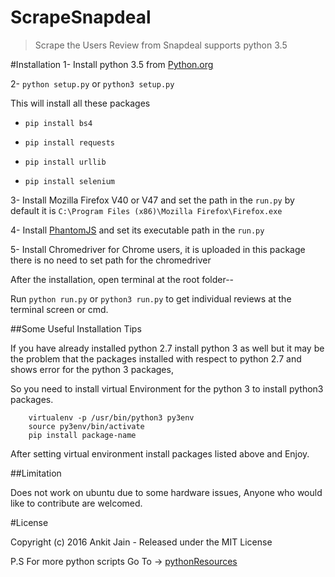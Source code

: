 # ScrapeSnapdeal
>Scrape the Users Review from Snapdeal supports python 3.5

#Installation
1- Install python 3.5 from [Python.org](https://www.python.org)

2- `python setup.py` or `python3 setup.py`

  This will install all these packages

  * `pip install bs4`

  * `pip install requests`

  * `pip install urllib`

  * `pip install selenium`

3- Install Mozilla Firefox V40 or V47 and set the path in the `run.py` by default it is `C:\Program Files (x86)\Mozilla Firefox\Firefox.exe`

4- Install [PhantomJS](http://phantomjs.org/) and set its executable path in the `run.py`

5- Install Chromedriver for Chrome users, it is uploaded in this package there is no need to set path for the chromedriver

After the installation, open terminal at the root folder--

Run `python run.py` or `python3 run.py` to get individual reviews at the terminal screen or cmd.

##Some Useful Installation Tips

If you have already installed python 2.7 install python 3 as well but it may be the problem that the packages installed with respect to python 2.7 and shows error for the python 3 packages,

So you need to install virtual Environment for the python 3 to install python3 packages.

```
    virtualenv -p /usr/bin/python3 py3env
    source py3env/bin/activate
    pip install package-name
```

After setting virtual environment install packages listed above and Enjoy.

##Limitation

Does not work on ubuntu due to some hardware issues, Anyone who would like to contribute are welcomed.

#License

Copyright (c) 2016 Ankit Jain - Released under the MIT License

P.S For more python scripts Go To -> [pythonResources](https://github.com/ankitjain28may/pythonResources)